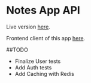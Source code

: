 # Notes App API

Live version [here](https://reta-notes-api.herokuapp.com/api-docs/).

Frontend client of this app [here](https://github.com/retaLazyCodes/notes-client).


##TODO

- Finalize User tests
- Add Auth tests
- Add Caching with Redis